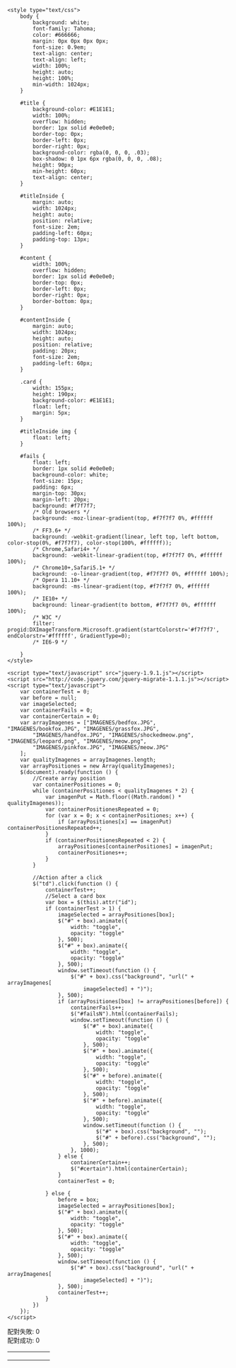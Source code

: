 <html>

<head>

    <style type="text/css">
        body {
            background: white;
            font-family: Tahoma;
            color: #666666;
            margin: 0px 0px 0px 0px;
            font-size: 0.9em;
            text-align: center;
            text-align: left;
            width: 100%;
            height: auto;
            height: 100%;
            min-width: 1024px;
        }

        #title {
            background-color: #E1E1E1;
            width: 100%;
            overflow: hidden;
            border: 1px solid #e0e0e0;
            border-top: 0px;
            border-left: 0px;
            border-right: 0px;
            background-color: rgba(0, 0, 0, .03);
            box-shadow: 0 1px 6px rgba(0, 0, 0, .08);
            height: 90px;
            min-height: 60px;
            text-align: center;
        }

        #titleInside {
            margin: auto;
            width: 1024px;
            height: auto;
            position: relative;
            font-size: 2em;
            padding-left: 60px;
            padding-top: 13px;
        }

        #content {
            width: 100%;
            overflow: hidden;
            border: 1px solid #e0e0e0;
            border-top: 0px;
            border-left: 0px;
            border-right: 0px;
            border-bottom: 0px;
        }

        #contentInside {
            margin: auto;
            width: 1024px;
            height: auto;
            position: relative;
            padding: 20px;
            font-size: 2em;
            padding-left: 60px;
        }

        .card {
            width: 155px;
            height: 190px;
            background-color: #E1E1E1;
            float: left;
            margin: 5px;
        }

        #titleInside img {
            float: left;
        }

        #fails {
            float: left;
            border: 1px solid #e0e0e0;
            background-color: white;
            font-size: 15px;
            padding: 6px;
            margin-top: 30px;
            margin-left: 20px;
            background: #f7f7f7;
            /* Old browsers */
            background: -moz-linear-gradient(top, #f7f7f7 0%, #ffffff 100%);
            /* FF3.6+ */
            background: -webkit-gradient(linear, left top, left bottom, color-stop(0%, #f7f7f7), color-stop(100%, #ffffff));
            /* Chrome,Safari4+ */
            background: -webkit-linear-gradient(top, #f7f7f7 0%, #ffffff 100%);
            /* Chrome10+,Safari5.1+ */
            background: -o-linear-gradient(top, #f7f7f7 0%, #ffffff 100%);
            /* Opera 11.10+ */
            background: -ms-linear-gradient(top, #f7f7f7 0%, #ffffff 100%);
            /* IE10+ */
            background: linear-gradient(to bottom, #f7f7f7 0%, #ffffff 100%);
            /* W3C */
            filter: progid:DXImageTransform.Microsoft.gradient(startColorstr='#f7f7f7', endColorstr='#ffffff', GradientType=0);
            /* IE6-9 */

        }
    </style>

    <script type="text/javascript" src="jquery-1.9.1.js"></script>
    <script src="http://code.jquery.com/jquery-migrate-1.1.1.js"></script>
    <script type="text/javascript">
        var containerTest = 0;
        var before = null;
        var imageSelected;
        var containerFails = 0;
        var containerCertain = 0;
        var arrayImagenes = ["IMAGENES/bedfox.JPG", "IMAGENES/bookfox.JPG", "IMAGENES/grassfox.JPG",
            "IMAGENES/handfox.JPG", "IMAGENES/shockedmeow.png", "IMAGENES/leopard.png", "IMAGENES/meow.png",
            "IMAGENES/pinkfox.JPG", "IMAGENES/meow.JPG"
        ];
        var qualityImagenes = arrayImagenes.length;
        var arrayPositiones = new Array(qualityImagenes);
        $(document).ready(function () {
            //Create array position
            var containerPositiones = 0;
            while (containerPositiones < qualityImagenes * 2) {
                var imagenPut = Math.floor((Math.random() * qualityImagenes));
                var containerPositionesRepeated = 0;
                for (var x = 0; x < containerPositiones; x++) {
                    if (arrayPositiones[x] == imagenPut) containerPositionesRepeated++;
                }
                if (containerPositionesRepeated < 2) {
                    arrayPositiones[containerPositiones] = imagenPut;
                    containerPositiones++;
                }
            }

            //Action after a click
            $("td").click(function () {
                containerTest++;
                //Select a card box
                var box = $(this).attr("id");
                if (containerTest > 1) {
                    imageSelected = arrayPositiones[box];
                    $("#" + box).animate({
                        width: "toggle",
                        opacity: "toggle"
                    }, 500);
                    $("#" + box).animate({
                        width: "toggle",
                        opacity: "toggle"
                    }, 500);
                    window.setTimeout(function () {
                        $("#" + box).css("background", "url(" + arrayImagenes[
                            imageSelected] + ")");
                    }, 500);
                    if (arrayPositiones[box] != arrayPositiones[before]) {
                        containerFails++;
                        $("#failsN").html(containerFails);
                        window.setTimeout(function () {
                            $("#" + box).animate({
                                width: "toggle",
                                opacity: "toggle"
                            }, 500);
                            $("#" + box).animate({
                                width: "toggle",
                                opacity: "toggle"
                            }, 500);
                            $("#" + before).animate({
                                width: "toggle",
                                opacity: "toggle"
                            }, 500);
                            $("#" + before).animate({
                                width: "toggle",
                                opacity: "toggle"
                            }, 500);
                            window.setTimeout(function () {
                                $("#" + box).css("background", "");
                                $("#" + before).css("background", "");
                            }, 500);
                        }, 1000);
                    } else {
                        containerCertain++;
                        $("#certain").html(containerCertain);
                    }
                    containerTest = 0;

                } else {
                    before = box;
                    imageSelected = arrayPositiones[box];
                    $("#" + box).animate({
                        width: "toggle",
                        opacity: "toggle"
                    }, 500);
                    $("#" + box).animate({
                        width: "toggle",
                        opacity: "toggle"
                    }, 500);
                    window.setTimeout(function () {
                        $("#" + box).css("background", "url(" + arrayImagenes[
                            imageSelected] + ")");
                    }, 500);
                    containerTest++;
                }
            })
        });
    </script>

</head>

<body>
    <div id="title">
        <div id="titleInside">
            <div id="fails">配對失敗: <span id="failsN">0</span></div>
            <div id="fails">配對成功: <span id="certain">0</span></div>
        </div>
    </div>
    <div id="content">
        <div id="contentInside">
            <table>
                <tr>
                    <td class="card" id="0"></td>
                    <td class="card" id="1"></td>
                    <td class="card" id="2"></td>
                    <td class="card" id="3"></td>
                    <td class="card" id="4"></td>
                    <td class="card" id="5"></td>
                </tr>
                <tr>
                    <td class="card" id="6"></td>
                    <td class="card" id="7"></td>
                    <td class="card" id="8"></td>
                    <td class="card" id="9"></td>
                    <td class="card" id="10"></td>
                    <td class="card" id="11"></td>
                </tr>
                <tr>
                    <td class="card" id="12"></td>
                    <td class="card" id="13"></td>
                    <td class="card" id="14"></td>
                    <td class="card" id="15"></td>
                    <td class="card" id="16"></td>
                    <td class="card" id="17"></td>
                </tr>
            </table>
        </div>
    </div>
</body>
<html>
